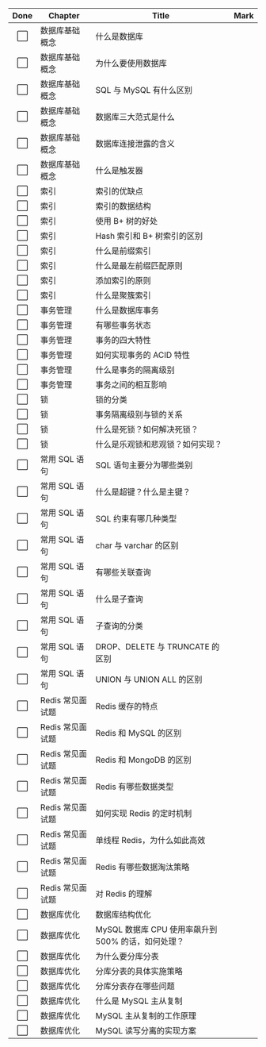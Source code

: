 | Done | Chapter | Title | Mark |
|:----:|-------|---------|------|
| ⬜ | 数据库基础概念 | 什么是数据库 |   |
| ⬜ | 数据库基础概念 | 为什么要使用数据库 |   |
| ⬜ | 数据库基础概念 | SQL 与 MySQL 有什么区别 |   |
| ⬜ | 数据库基础概念 | 数据库三大范式是什么 |   |
| ⬜ | 数据库基础概念 | 数据库连接泄露的含义 |   |
| ⬜ | 数据库基础概念 | 什么是触发器 |   |
| ⬜ | 索引 | 索引的优缺点 |   |
| ⬜ | 索引 | 索引的数据结构 |   |
| ⬜ | 索引 | 使用 B+ 树的好处 |   |
| ⬜ | 索引 | Hash 索引和 B+ 树索引的区别 |   |
| ⬜ | 索引 | 什么是前缀索引 |   |
| ⬜ | 索引 | 什么是最左前缀匹配原则 |   |
| ⬜ | 索引 | 添加索引的原则 |   |
| ⬜ | 索引 | 什么是聚簇索引 |   |
| ⬜ | 事务管理 | 什么是数据库事务 |   |
| ⬜ | 事务管理 | 有哪些事务状态 |   |
| ⬜ | 事务管理 | 事务的四大特性 |   |
| ⬜ | 事务管理 | 如何实现事务的 ACID 特性 |   |
| ⬜ | 事务管理 | 什么是事务的隔离级别 |   |
| ⬜ | 事务管理 | 事务之间的相互影响 |   |
| ⬜ | 锁 | 锁的分类 |   |
| ⬜ | 锁 | 事务隔离级别与锁的关系 |   |
| ⬜ | 锁 | 什么是死锁？如何解决死锁？ |   |
| ⬜ | 锁 | 什么是乐观锁和悲观锁？如何实现？ |   |
| ⬜ | 常用 SQL 语句 | SQL 语句主要分为哪些类别 |   |
| ⬜ | 常用 SQL 语句 | 什么是超键？什么是主键？ |   |
| ⬜ | 常用 SQL 语句 | SQL 约束有哪几种类型 |   |
| ⬜ | 常用 SQL 语句 | char 与 varchar 的区别 |   |
| ⬜ | 常用 SQL 语句 | 有哪些关联查询 |   |
| ⬜ | 常用 SQL 语句 | 什么是子查询 |   |
| ⬜ | 常用 SQL 语句 | 子查询的分类 |   |
| ⬜ | 常用 SQL 语句 | DROP、DELETE 与 TRUNCATE 的区别 |   |
| ⬜ | 常用 SQL 语句 | UNION 与 UNION ALL 的区别 |   |
| ⬜ | Redis 常见面试题 | Redis 缓存的特点 |   |
| ⬜ | Redis 常见面试题 | Redis 和 MySQL 的区别 |   |
| ⬜ | Redis 常见面试题 | Redis 和 MongoDB 的区别 |   |
| ⬜ | Redis 常见面试题 | Redis 有哪些数据类型 |   |
| ⬜ | Redis 常见面试题 | 如何实现 Redis 的定时机制 |   |
| ⬜ | Redis 常见面试题 | 单线程 Redis，为什么如此高效 |   |
| ⬜ | Redis 常见面试题 | Redis 有哪些数据淘汰策略 |   |
| ⬜ | Redis 常见面试题 | 对 Redis 的理解 |   |
| ⬜ | 数据库优化 | 数据库结构优化 |   |
| ⬜ | 数据库优化 | MySQL 数据库 CPU 使用率飙升到 500% 的话，如何处理？ |   |
| ⬜ | 数据库优化 | 为什么要分库分表 |   |
| ⬜ | 数据库优化 | 分库分表的具体实施策略 |   |
| ⬜ | 数据库优化 | 分库分表存在哪些问题 |   |
| ⬜ | 数据库优化 | 什么是 MySQL 主从复制 |   |
| ⬜ | 数据库优化 | MySQL 主从复制的工作原理 |   |
| ⬜ | 数据库优化 | MySQL 读写分离的实现方案 |   |